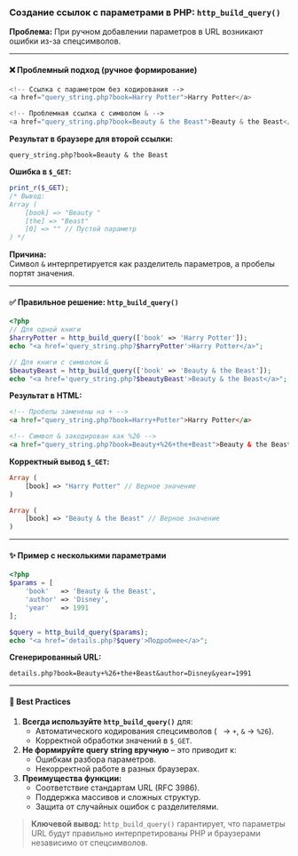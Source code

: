 ### Создание ссылок с параметрами в PHP: `http_build_query()`

**Проблема:** При ручном добавлении параметров в URL возникают ошибки из-за спецсимволов.

---

#### ❌ Проблемный подход (ручное формирование)

```php
<!-- Ссылка с параметром без кодирования -->
<a href="query_string.php?book=Harry Potter">Harry Potter</a>

<!-- Проблемная ссылка с символом & -->
<a href="query_string.php?book=Beauty & the Beast">Beauty & the Beast</a>
```

**Результат в браузере для второй ссылки:**

```url
query_string.php?book=Beauty & the Beast
```

**Ошибка в `$_GET`:**

```php
print_r($_GET);
/* Вывод:
Array (
    [book] => "Beauty "
    [the] => "Beast"
    [0] => "" // Пустой параметр
) */
```

**Причина:**  
Символ `&` интерпретируется как разделитель параметров, а пробелы портят значения.

---

#### ✅ Правильное решение: `http_build_query()`

```php
<?php
// Для одной книги
$harryPotter = http_build_query(['book' => 'Harry Potter']);
echo "<a href='query_string.php?$harryPotter'>Harry Potter</a>";

// Для книги с символом &
$beautyBeast = http_build_query(['book' => 'Beauty & the Beast']);
echo "<a href='query_string.php?$beautyBeast'>Beauty & the Beast</a>";
```

**Результат в HTML:**

```html
<!-- Пробелы заменены на + -->
<a href="query_string.php?book=Harry+Potter">Harry Potter</a>

<!-- Символ & закодирован как %26 -->
<a href="query_string.php?book=Beauty+%26+the+Beast">Beauty & the Beast</a>
```

**Корректный вывод `$_GET`:**

```php
Array (
    [book] => "Harry Potter" // Верное значение
)

Array (
    [book] => "Beauty & the Beast" // Верное значение
)
```

---

#### ✨ Пример с несколькими параметрами

```php
<?php
$params = [
    'book'   => 'Beauty & the Beast',
    'author' => 'Disney',
    'year'   => 1991
];

$query = http_build_query($params);
echo "<a href='details.php?$query'>Подробнее</a>";
```

**Сгенерированный URL:**

```
details.php?book=Beauty+%26+the+Beast&author=Disney&year=1991
```

---

#### 📌 Best Practices

1. **Всегда используйте `http_build_query()`** для:
   - Автоматического кодирования спецсимволов (` ` → `+`, `&` → `%26`).
   - Корректной обработки значений в `$_GET`.
2. **Не формируйте query string вручную** – это приводит к:
   - Ошибкам разбора параметров.
   - Некорректной работе в разных браузерах.
3. **Преимущества функции:**
   - Соответствие стандартам URL (RFC 3986).
   - Поддержка массивов и сложных структур.
   - Защита от случайных ошибок с разделителями.

> **Ключевой вывод:** `http_build_query()` гарантирует, что параметры URL будут правильно интерпретированы PHP и браузерами независимо от спецсимволов.
